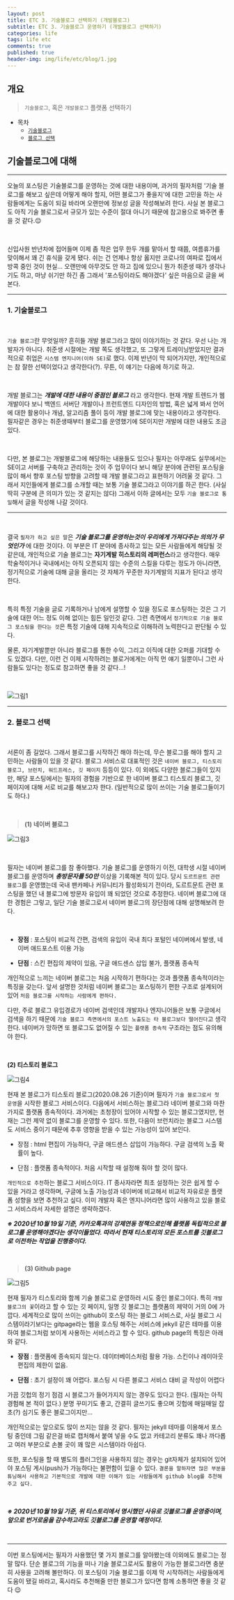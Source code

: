 ```yaml
---
layout: post
title: ETC 3. 기술블로그 선택하기 (개발블로그)
subtitle: ETC 3. 기술블로그 운영하기 (개발블로그 선택하기)
categories: life
tags: life etc
comments: true
published: true
header-img: img/life/etc/blog/1.jpg
---
```


## 개요
> `기술블로그`, 혹은 `개발블로그` 플랫폼 선택하기
  
- 목차
	- [`기술블로그`](#1-기술블로그)
	- [`블로그 선택`](#2-블로그-선택)
  
## 기술블로그에 대해
---
오늘의 포스팅은 기술블로그를 운영하는 것에 대한 내용이며, 과거의 필자처럼 '기술 블로그를 해보고 싶은데 어떻게 해야 할지, 어떤 블로그가 좋을지'에 대한 고민을 하는 사람들에게는 도움이 되길 바라며 오랜만에 정보성 글을 작성해보려 한다. 사실 본 블로그도 아직 기술 블로그로서 규모가 있는 수준이 절대 아니기 때문에 참고용으로 봐주면 좋을 것 같다.😌

<br>





신입사원 반년차에 접어들며 이제 좀 작은 업무 한두 개를 맡아서 할 때쯤, 여름휴가를 맞이해서 꽤 긴 휴식을 갖게 됐다. 쉬는 건 언제나 항상 옳지만 코로나의 여파로 집에서 방콕 중인 것이 현실... 오랜만에 아무것도 안 하고 집에 있으니 뭔가 취준생 때가 생각나기도 하고, 마냥 쉬기만 하긴 좀 그래서 '포스팅이라도 해야겠다' 싶은 마음으로 글을 써본다.

---

### **1\. 기술블로그**

<br>

`기술 블로그`란 무엇일까? 흔히들 개발 블로그라고 많이 이야기하는 것 같다. 우선 나는 개발자가 아니다. 취준생 시절에는 개발 쪽도 생각했고, 또 그렇게 트레이닝받았지만 결과적으로 취업은 `시스템 엔지니어(이하 SE)`로 했다. 이제 반년이 막 되어가지만, 개인적으로는 참 잘한 선택이었다고 생각한다(?).  무튼, 이 얘기는 다음에 하기로 하고.

<br>

개발 블로그는 _**개발에 대한 내용이 중점인 블로그**_ 라고 생각한다. 현재 개발 트렌드가 웹 개발이다 보니 백엔드 서버단 개발이나 프런트엔드 디자인의 방법, 혹은 넓게 봐서 언어에 대한 활용이나 개념, 알고리즘 풀이 등이 개발 블로그에 맞는 내용이라고 생각한다. 필자같은 경우는 취준생때부터 블로그를 운영했기에 SE이지만 개발에 대한 내용도 조금 있다.

<br>

다만, 본 블로그는 개발블로그에 해당하는 내용들도 있으나 필자는 아무래도 실무에서는 SE이고 서버를 구축하고 관리하는 것이 주 업무이다 보니 해당 분야에 관련된 포스팅을 많이 해서 향후 포스팅 방향을 고려할 때 개발 블로그라고 표현하기 어려울 것 같다. 그래서 지인들에게 블로그를 소개할 때는 보통 기술 블로그라고 이야기를 하곤 한다. (사실 딱히 구분에 큰 의미가 있는 것 같지는 않다) 그래서 이하 글에서는 모두 `기술 블로그로 통일`해서 글을 작성해 나갈 것이다.

---

<br>

결국 `필자가 하고 싶은 말`은 _**기술 블로그를 운영하는것이 우리에게 가져다주는 의의가 무엇인가**_ 에 대한 것이다. 이 부분은 IT 분야에 종사하고 있는 모든 사람들에게 해당될 것 같은데, 개인적으로 기술 블로그는 **자기계발 히스토리의 레퍼런스**라고 생각한다. 매우 학술적이거나 국내에서는 아직 오픈되지 않는 수준의 스킬을 다루는 정도가 아니라면, 정기적으로 기술에 대해 글을 올리는 것 자체가 꾸준한 자기계발의 지표가 된다고 생각한다.

<br>

특히 특정 기술을 글로 기록하거나 남에게 설명할 수 있을 정도로 포스팅하는 것은 그 기술에 대한 어느 정도 이해 없이는 힘든 일인것 같다. 그런 측면에서 `정기적으로 기술 블로그 포스팅을 한다는 것`은 특정 기술에 대해 지속적으로 이해하려 노력한다고 판단될 수 있다.

물론, 자기계발뿐만 아니라 블로그를 통한 수익, 그리고 이직에 대한 오퍼를 기대할 수 도 있겠다. 다만, 이런 건 이제 시작하려는 블로거에게는 아직 먼 얘기 일뿐이니 그런 사람들도 있다는 정도로 참고하면 좋을 것 같다...!

<br>

![그림1](https://cdn.jsdelivr.net/gh/zunoxi/zunoxi.github.io/assets/img/life/etc/blog/2.jpg)


---

### **2\. 블로그 선택**

<br>

서론이 좀 길었다. 그래서 블로그를 시작하긴 해야 하는데, 무슨 블로그를 해야 할지 고민하는 사람들이 있을 것 같다. 블로그 서비스로 대표적인 것은 `네이버 블로그, 티스토리 블로그, 브런치, 워드프레스, 깃 페이지` 등등이 있다. 이 외에도 다양한 블로그들이 있지만, 해당 포스팅에서는 필자의 경험을 기반으로 한 네이버 블로그 티스토리 블로그, 깃 페이지에 대해 서로 비교를 해보고자 한다. (일반적으로 많이 쓰이는 기술 블로그들이기도 하다.)

<br>




> **(1) 네이버 블로그**

![그림3](https://cdn.jsdelivr.net/gh/zunoxi/zunoxi.github.io/assets/img/life/etc/blog/3.png)

<br>

필자는 네이버 블로그를 참 좋아했다. 기술 블로그를 운영하기 이전, 대학생 시절 네이버 블로그를 운영하며 _**총방문자를 50만**_  이상을 기록해본 적이 있다. 당시 `도르트문트 관련 블로그`를 운영했는데 국내 팬카페나 커뮤니티가 활성화되기 전이라, 도르트문트 관련 포스팅을 했던 내 블로그에 방문자 유입이 꽤 되었던 것으로 추정한다. 네이버 블로그에 대한 경험은 그렇고, 일단 기술 블로그로서 네이버 블로그의 장단점에 대해 설명해보려 한다.

<br>

- **장점** : 포스팅이 비교적 간편, 검색의 유입이 국내 최다 포털인 네이버에서 발생, 네이버 애드포스트 이용 가능

- **단점** : 스킨 편집의 제약이 있음, 구글 애드센스 삽입 불가, 플랫폼 종속적

개인적으로 느끼는 네이버 블로그는 처음 시작하기 편하다는 것과 플랫폼 종속적이라는 특징을 갖는다. 앞서 설명한 것처럼 네이버 블로그는 포스팅하기 편한 구조로 설계되어 있어 `처음 블로그를 시작하는 사람에게 편하다. `

다만, 주로 블로그 유입경로가 네이버 검색인데 개발자나 엔지니어들은 보통 구글에서 검색을 하기 때문에 `기술 블로그 측면에서의 포스트 노출도는 타 블로그보다 떨어진다`고 생각한다. 네이버가 망하면 또 블로그도 없어질 수 있는 `플랫폼 종속적` 구조라는 점도 유의해야 한다.

<br>



**(2) 티스토리 블로그**


![그림4](https://cdn.jsdelivr.net/gh/zunoxi/zunoxi.github.io/assets/img/life/etc/blog/4.jpg)

현재 본 블로그가 티스토리 블로그(2020.08.26 기준)이며 필자가 `기술 블로그로서 첫 운영`을 시작한 블로그 서비스이다. 다음에서 서비스하는 블로그라 네이버 블로그와 마찬가지로 플랫폼 종속적이다. 과거에는 초청장이 있어야 시작할 수 있는 블로그였지만, 현재는 그런 제약 없이 블로그를 운영할 수 있다. 또한, 다음이 브런치라는 블로그 시스템도 서비스 중이기 때문에 추후 영향을 받을 수 있는 가능성이 있어 보인다. 

- 장점 : html 편집이 가능하다, 구글 애드센스 삽입이 가능하다. 구글 검색의 노출 확률이 높다.

- 단점 : 플랫폼 종속적이다. 처음 시작할 때 설정해 줘야 할 것이 많다. 

`개인적으로 추천`하는 블로그 서비스이다. IT 종사자라면 최초 설정하는 것은 쉽게 할 수 있을 거라고 생각하며, 구글에 노출 가능성과 네이버에 비교해서 비교적 자유로운 플랫폼 성향을 보면 추천하고 싶다. 이미 개발자 혹은 엔지니어라면 많이 사용하고 있을 블로그 서비스라서 자세한 설명은 생략하겠다.
<br>

_**※ 2020년 10월 19일 기준, 카카오톡과의 강제연동 정책으로인해 플랫폼 독립적으로 블로그를 운영해야겠다는 생각이들었다. 따라서 현재 티스토리의 모든 포스트를 깃블로그로 이전하는 작업을 진행중이다.**_

<br>

> **(3) Github page**


![그림5](https://cdn.jsdelivr.net/gh/zunoxi/zunoxi.github.io/assets/img/life/etc/blog/5.png)

현재 필자가 티스토리와 함께 기술 블로그로 운영하러 시도 중인 블로그이다. 특히 `개발 블로그의 꽃`이라고 할 수 있는 깃 페이지, 일명 깃 블로그는 플랫폼의 제약이 거의 0에 가깝다. 세계적으로 많이 쓰이는 github이 호스팅 하는 블로그 서비스로, 사실 블로그 시스템이라기보다는 gitpage라는 웹을 호스팅 해주는 서비스에 jekyll 같은 테마를 이용하여 블로그처럼 보이게 사용하는 서비스라고 할 수 있다. github page의 특징은 아래와 같다.

- **장점** : 플랫폼에 종속되지 않는다. 데이터베이스처럼 활용 가능. 스킨이나 레이아웃 편집의 제한이 없음.

- **단점** : 초기 설정이 꽤 어렵다. 포스팅 시 다른 블로그 서비스 대비 글 작성이 어렵다

가끔 깃헙의 정기 점검 시 블로그가 들어가지지 않는 경우도 있다고 한다. (필자는 아직 경험해 본 적이 없다.) 분명 꾸미기도 좋고, 간결히 글쓰기도 좋으며 깃헙에 매일매일 잡초(?) 심기도 좋은 블로그이지만... 

개인적으로는 앞으로도 많이 쓰지는 않을 것 같다. 필자는 jekyll 테마를 이용해서 포스팅 중인데 그림 같은걸 바로 캡처해서 붙여 넣을 수도 없고 카테고리 분류도 꽤나 까다롭고 여러 부분으로 손볼 곳이 꽤 많은 시스템이라 아쉽다. 

또한, 포스팅을 할 때 별도의 플러그인을 사용하지 않는 경우는 git자체가 설치되어 있어야 포스팅 게시(push)가 가능하다는 불편함이 있을 수 있다. `결론을 말하자면 많은 부분을 튜닝해서 사용하고 기본적으로 개발에 대한 이해가 있는 사람들에게 github blog를 추천해주고 싶다.`

<br>

_**※ 2020년 10월 19일 기준, 위 티스토리에서 명시했던 사유로 깃블로그를 운영중이며, 앞으로 번거로움을 감수하고라도 깃블로그를 운영할 예정이다.**_

<br>

---

이번 포스팅에서는 필자가 사용했던 몇 가지 블로그를 알아봤는데 이외에도 블로그는 정말 많다. 단순 블로그의 기능을 떠나 기술 블로그로서도 활용이 가능한 블로그라면 충분히 사용을 고려해 볼만하다. 이 포스팅이 기술 블로그를 이제 막 시작하려는 사람들에게 도움이 됐길 바라고, 혹시라도 추천해줄 만한 블로그가 있다면 함께 소통하면 좋을 것 같다 😌

